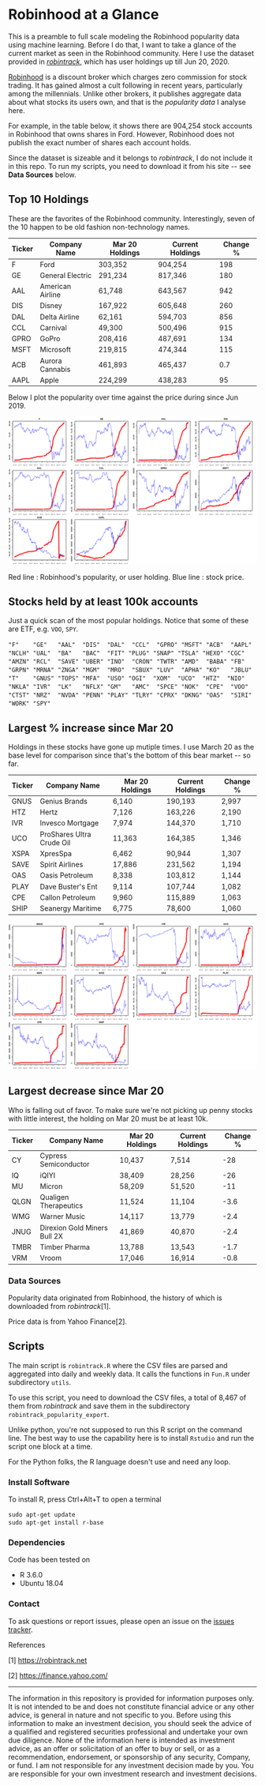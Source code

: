 # Robinhood at a Glance

This is a preamble to full scale modeling the Robinhood popularity data using machine learning. Before I do that, I want to 
take a glance of the current market as seen in the Robinhood community. Here I use the dataset provided in [*robintrack*](https://robintrack.net), 
which has user holdings up till Jun 20, 2020. 

[Robinhood](https://robinhood.com) is a discount broker which charges zero commission for stock trading. It has gained almost a cult following in
recent years, particularly among the millennials. Unlike other brokers, it publishes aggregate data about what stocks its
users own, and that is the *popularity data* I analyse here. 

For example, in the table below, it shows there are 904,254 stock accounts in Robinhood 
that owns shares in Ford. However, Robinhood does not publish the exact number of shares each account holds. 

Since the dataset is sizeable and it belongs to *robintrack*, I do not include it in this repo. 
To run my scripts, you need to download it from his site -- see __Data Sources__ below.

## Top 10 Holdings
These are the favorites of the Robinhood community. Interestingly, seven of the 10 happen to be old fashion non-technology names. 

| Ticker    |  Company Name   | Mar 20 Holdings | Current Holdings | Change % |
| -----------|--------|---------|---------|------|
|    F  |  Ford | 303,352  |  904,254 |  198  |
|   GE  |  General Electric |291,234  |  817,346 | 180  |
|     AAL |  American Airline  |61,748  |  643,567 | 942 |
|  DIS  | Disney |167,922  |  605,648 | 260  |
|  DAL  |   Delta Airline | 62,161  |  594,703 | 856 |
|  CCL  |  Carnival | 49,300  |  500,496 | 915 |
| GPRO  | GoPro |208,416  |  487,691 | 134|
| MSFT  |  Microsoft |219,815  |  474,344 | 115 |
|    ACB  | Aurora Cannabis |461,893  |  465,437 | 0.7|
|   AAPL  |  Apple |224,299  |  438,283 | 95 |

Below I plot the popularity over time against the price during since Jun 2019. 

![top_ten](plots/Top_10.png)

Red line : Robinhood's popularity, or user holding. Blue line : stock price.


## Stocks held by at least 100k accounts
Just a quick scan of the most popular holdings. Notice that some of these are ETF, e.g. `VOO`, `SPY`. 

`"F"    "GE"   "AAL"  "DIS"  "DAL"  "CCL"  "GPRO" "MSFT" "ACB"  "AAPL" "NCLH" "UAL"  "BA"   "BAC"  "FIT"
"PLUG" "SNAP" "TSLA" "HEXO" "CGC"  "AMZN" "RCL"  "SAVE" "UBER" "INO"  "CRON" "TWTR" "AMD"  "BABA" "FB" "GRPN" "MRNA" "ZNGA"
"MGM"  "MRO"  "SBUX" "LUV"  "APHA" "KO"   "JBLU" "T"    "GNUS" "TOPS" "MFA"  "USO" "OGI"  "XOM"  "UCO"  "HTZ"  "NIO"  "NKLA" "IVR"  "LK"   "NFLX" "GM"   "AMC"  "SPCE" "NOK"  "CPE"  "VOO" "CTST" "NRZ"  "NVDA" "PENN" "PLAY" "TLRY" "CPRX" "DKNG" "OAS"  "SIRI" "WORK" "SPY"` 


## Largest % increase since Mar 20
Holdings in these stocks have gone up mutiple times. I use March 20 as the base level for comparison since that's the bottom of this bear market -- so far. 

    
| Ticker    |  Company Name   | Mar 20 Holdings | Current Holdings | Change % |
| -----------|--------|---------|---------|------|
| GNUS   | Genius Brands |  6,140 |   190,193  | 2,997 |
|  HTZ   | Hertz|  7,126 |   163,226|  2,190|
|  IVR   | Invesco Mortgage|  7,974  |  144,370 |  1,710|
|  UCO  |ProShares Ultra Crude Oil|  11,363  |  164,385 |  1,346|
| XSPA  |XpresSpa |   6,462  |   90,944 |  1,307|
| SAVE  |Spirit Airlines|  17,886  |  231,562 |  1,194|
|  OAS  |Oasis Petroleum|   8,338  |  103,812 |  1,144|
| PLAY  |Dave Buster's Ent|   9,114  |  107,744 |  1,082|
|  CPE  |Callon Petroleum|   9,960  |  115,889 |  1,063|
| SHIP  |Seanergy Maritime|   6,775  |   78,600 |  1,060|


![top_ten](plots/Largest_incr.png)



## Largest decrease since Mar 20
Who is falling out of favor. To make sure we're not picking up penny stocks with little
interest, the holding on Mar 20 must be at least 10k. 


| Ticker    |  Company Name   | Mar 20 Holdings | Current Holdings | Change % |
| -----------|--------|---------|---------|------|
|   CY  |Cypress Semiconductor |   10,437 |     7,514|  -28 |
|   IQ  |iQIYI|   38,409 |     28,256| -26 |
|   MU |Micron|    58,209|     51,520| -11|
| QLGN  |Qualigen Therapeutics|   11,524|     11,104|  -3.6|
|  WMG  |Warner Music|   14,117|     13,779|  -2.4|
| JNUG  |Direxion Gold Miners Bull 2X|   41,869|  40,870|  -2.4|
| TMBR  |Timber Pharma|   13,788|     13,543|  -1.7|
|  VRM   |Vroom|  17,046|     16,914|  -0.8|



 
### Data Sources
Popularity data originated from Robinhood, the history of which is downloaded from *robintrack*[1]. 

Price data is from Yahoo Finance[2].

## Scripts
The main script is `robintrack.R` where the CSV files are parsed and aggregated into daily and weekly data. It calls the functions in `Fun.R` under subdirectory `utils`.

To use this script, you need to download the CSV files, a total of 8,467 of them from *robintrack* and save them in the subdirectory `robintrack_popularity_export`. 

Unlike python, you're not supposed to run this R script on the command line. The best way to use the capability here is to install `Rstudio` and run the script one block at a time.

For the Python folks, the R language doesn't use and need any loop. 


### Install Software
To install R, press Ctrl+Alt+T to open a terminal

    sudo apt-get update 
    sudo apt-get install r-base

### Dependencies
Code has been tested on 
* R 3.6.0
* Ubuntu 18.04 


### Contact
To ask questions or report issues, please open an issue on the [issues tracker](https://github.com/htso/Robinhood_at_a_glance/issues).


References

[1] https://robintrack.net

[2] https://finance.yahoo.com/

-----

The information in this repository is provided for information purposes only. It is not intended to be and does not
constitute financial advice or any other advice, is general in nature and not specific to you. Before using this
information to make an investment decision, you should seek the advice of a qualified and registered securities
professional and undertake your own due diligence. None of the information here is intended as investment advice,
as an offer or solicitation of an offer to buy or sell, or as a recommendation, endorsement, or sponsorship of any
security, Company, or fund. I am not responsible for any investment decision made by you. You are responsible for
your own investment research and investment decisions.


